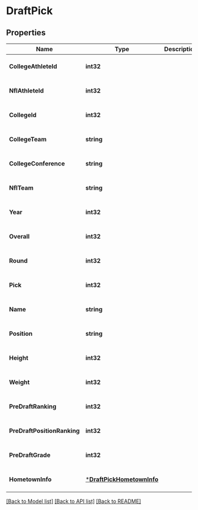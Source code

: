 # DraftPick

## Properties
Name | Type | Description | Notes
------------ | ------------- | ------------- | -------------
**CollegeAthleteId** | **int32** |  | [optional] [default to null]
**NflAthleteId** | **int32** |  | [optional] [default to null]
**CollegeId** | **int32** |  | [optional] [default to null]
**CollegeTeam** | **string** |  | [optional] [default to null]
**CollegeConference** | **string** |  | [optional] [default to null]
**NflTeam** | **string** |  | [optional] [default to null]
**Year** | **int32** |  | [optional] [default to null]
**Overall** | **int32** |  | [optional] [default to null]
**Round** | **int32** |  | [optional] [default to null]
**Pick** | **int32** |  | [optional] [default to null]
**Name** | **string** |  | [optional] [default to null]
**Position** | **string** |  | [optional] [default to null]
**Height** | **int32** |  | [optional] [default to null]
**Weight** | **int32** |  | [optional] [default to null]
**PreDraftRanking** | **int32** |  | [optional] [default to null]
**PreDraftPositionRanking** | **int32** |  | [optional] [default to null]
**PreDraftGrade** | **int32** |  | [optional] [default to null]
**HometownInfo** | [***DraftPickHometownInfo**](DraftPick_hometownInfo.md) |  | [optional] [default to null]

[[Back to Model list]](../README.md#documentation-for-models) [[Back to API list]](../README.md#documentation-for-api-endpoints) [[Back to README]](../README.md)

